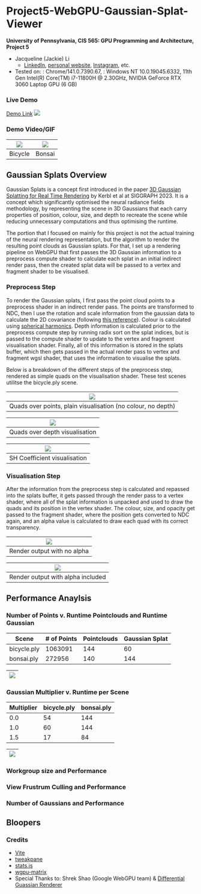 # Project5-WebGPU-Gaussian-Splat-Viewer

**University of Pennsylvania, CIS 565: GPU Programming and Architecture, Project 5**

* Jacqueline (Jackie) Li
  * [LinkedIn](https://www.linkedin.com/in/jackie-lii/), [personal website](https://sites.google.com/seas.upenn.edu/jacquelineli/home), [Instagram](https://www.instagram.com/sagescherrytree/), etc.
* Tested on: : Chrome/141.0.7390.67, : Windows NT 10.0.19045.6332, 11th Gen Intel(R) Core(TM) i7-11800H @ 2.30GHz, NVIDIA GeForce RTX 3060 Laptop GPU (6 GB)

### Live Demo

[Demo Link](https://sagescherrytree.github.io/Project5-WebGPU-Gaussian-Splat-Viewer-2025/)
[![](images/HUGEHUGEHUGEBIKE.png)](https://sagescherrytree.github.io/Project5-WebGPU-Gaussian-Splat-Viewer-2025/)

### Demo Video/GIF

| ![](images/demo_bicycle.gif) | ![](images/demo_bonsai.gif) |
|:--:|:--:|
| Bicycle | Bonsai |

## Gaussian Splats Overview

Gaussian Splats is a concept first introduced in the paper [3D Gaussian Splatting for Real Time Rendering](https://repo-sam.inria.fr/fungraph/3d-gaussian-splatting/) by Kerbl et al at SIGGRAPH 2023. It is a concept which significantly optimised the neural radiance fields methodology, by representing the scene in 3D Gaussians that each carry properties of position, colour, size, and depth to recreate the scene while reducing unnecessary computations and thus optimising the runtime.

The portion that I focused on mainly for this project is not the actual training of the neural rendering representation, but the algorithm to render the resulting point clouds as Gaussian splats. For that, I set up a rendering pipeline on WebGPU that first passes the 3D Gaussian information to a preprocess compute shader to calculate each splat in an initial indirect render pass, then the created splat data will be passed to a vertex and fragment shader to be visualised. 

### Preprocess Step

To render the Gaussian splats, I first pass the point cloud points to a preprocess shader in an indirect render pass. The points are transformed to NDC, then I use the rotation and scale information from the gaussian data to calculate the 2D covariance (following [this reference](https://github.com/kwea123/gaussian_splatting_notes)). Colour is calculated using [spherical harmonics](https://beatthezombie.github.io/sh_post_1/). Depth information is calculated prior to the preprocess compute step by running radix sort on the splat indices, but is passed to the compute shader to update to the vertex and fragment visualisation shader. Finally, all of this information is stored in the splats buffer, which then gets passed in the actual render pass to vertex and fragment wgsl shader, that uses the information to visualise the splats.

Below is a breakdown of the different steps of the preprocess step, rendered as simple quads on the visualisation shader. These test scenes utilitse the bicycle.ply scene.

| ![](images/quads_output.png) |
|:--:|
| Quads over points, plain visualisation (no colour, no depth) |

| ![](images/radiusOP.png) |
|:--:|
| Quads over depth visualisation |

| ![](images/shCoeffCols.png) |
|:--:|
| SH Coefficient visualisation |

### Visualisation Step

After the information from the preprocess step is calculated and repassed into the splats buffer, it gets passed through the render pass to a vertex shader, where all of the splat information is unpacked and used to draw the quads and its position in the vertex shader. The colour, size, and opacity get passed to the fragment shader, where the position gets converted to NDC again, and an alpha value is calculated to draw each quad with its correct transparency.

| ![](images/HUGEBIKE.png) |
|:--:|
| Render output with no alpha |

| ![](images/HUGEHUGEHUGEBIKE.png) |
|:--:|
| Render output with alpha included |

## Performance Anaylsis

### Number of Points v. Runtime Pointclouds and Runtime Gaussian

|    Scene    |  # of Points   | Pointclouds | Gaussian Splat |
|-------------|----------------|-------------|----------------|
| bicycle.ply |     1063091    |     144     |       60       |
| bonsai.ply  |     272956     |     140     |       144      |

| ![](images/pointClouds_v_splats.png) |
|:--:|

### Gaussian Multiplier v. Runtime per Scene

| Multiplier | bicycle.ply | bonsai.ply |
|------------|-------------|------------|
|    0.0     |     54      |    144     |
|    1.0     |     60      |    144     |
|    1.5     |     17      |    84      |

| ![](images/gaussianMult_v_FPS.png) |
|:--:|

### Workgroup size and Performance

### View Frustrum Culling and Performance

### Number of Gaussians and Performance

## Bloopers



### Credits

- [Vite](https://vitejs.dev/)
- [tweakpane](https://tweakpane.github.io/docs//v3/monitor-bindings/)
- [stats.js](https://github.com/mrdoob/stats.js)
- [wgpu-matrix](https://github.com/greggman/wgpu-matrix)
- Special Thanks to: Shrek Shao (Google WebGPU team) & [Differential Guassian Renderer](https://github.com/graphdeco-inria/diff-gaussian-rasterization)
